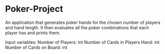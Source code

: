 # Poker-Project
An application that generates poker hands for the chosen number of players and hand length. It then evaluates all the poker combinations 
that each player has and prints them.

Input variables:
Number of Players: int
Number of Cards in Players Hand: int
Number of Cards on Board: int
